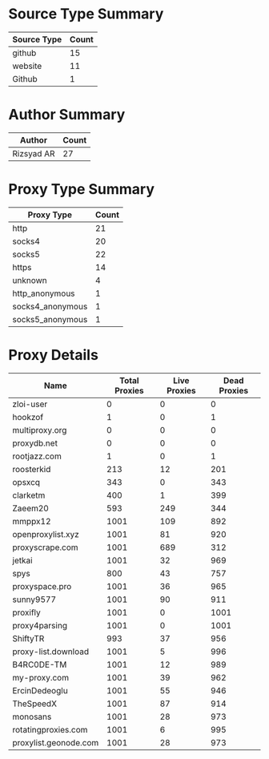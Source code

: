 # Source Type Summary

| Source Type | Count |
|-------------|-------|
| github | 15 |
| website | 11 |
| Github | 1 |


# Author Summary

| Author | Count |
|--------|-------|
| Rizsyad AR | 27 |


# Proxy Type Summary

| Proxy Type | Count |
|------------|-------|
| http | 21 |
| socks4 | 20 |
| socks5 | 22 |
| https | 14 |
| unknown | 4 |
| http_anonymous | 1 |
| socks4_anonymous | 1 |
| socks5_anonymous | 1 |


# Proxy Details

| Name | Total Proxies | Live Proxies | Dead Proxies |
|------|---------------|--------------|---------------|
| zloi-user | 0 | 0 | 0 |
| hookzof | 1 | 0 | 1 |
| multiproxy.org | 0 | 0 | 0 |
| proxydb.net | 0 | 0 | 0 |
| rootjazz.com | 1 | 0 | 1 |
| roosterkid | 213 | 12 | 201 |
| opsxcq | 343 | 0 | 343 |
| clarketm | 400 | 1 | 399 |
| Zaeem20 | 593 | 249 | 344 |
| mmppx12 | 1001 | 109 | 892 |
| openproxylist.xyz | 1001 | 81 | 920 |
| proxyscrape.com | 1001 | 689 | 312 |
| jetkai | 1001 | 32 | 969 |
| spys | 800 | 43 | 757 |
| proxyspace.pro | 1001 | 36 | 965 |
| sunny9577 | 1001 | 90 | 911 |
| proxifly | 1001 | 0 | 1001 |
| proxy4parsing | 1001 | 0 | 1001 |
| ShiftyTR | 993 | 37 | 956 |
| proxy-list.download | 1001 | 5 | 996 |
| B4RC0DE-TM | 1001 | 12 | 989 |
| my-proxy.com | 1001 | 39 | 962 |
| ErcinDedeoglu | 1001 | 55 | 946 |
| TheSpeedX | 1001 | 87 | 914 |
| monosans | 1001 | 28 | 973 |
| rotatingproxies.com | 1001 | 6 | 995 |
| proxylist.geonode.com | 1001 | 28 | 973 |
